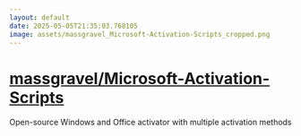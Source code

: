 ```yaml
---
layout: default
date: 2025-05-05T21:35:03.768105
image: assets/massgravel_Microsoft-Activation-Scripts_cropped.png
---
```


# [massgravel/Microsoft-Activation-Scripts](https://github.com/massgravel/Microsoft-Activation-Scripts)

Open-source Windows and Office activator with multiple activation methods
